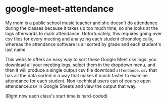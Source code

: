 # google-meet-attendance

My mom is a public school music teacher and she doesn't do attendance during the
classes because it takes up too much time, so she looks at the logs afterwards
to mark attendance. Unfortunately, this requires going over csv files for every
meeting and analyzing each student chronologically, whereas the attendance
software is all sorted by grade and each student's last name.

This website offers an easy way to sort these Google Meet csv logs: you download
all your meeting logs, select them in the dropdown menu, and then it will
produce a single output csv file download `attendance.csv` that has all the data
sorted in a way that makes it much faster to examine attendance for each
student. Non-technical users can of course open attendance.csv in Google Sheets
and view the output that way.

(Right now each class's start time is hard-coded)
